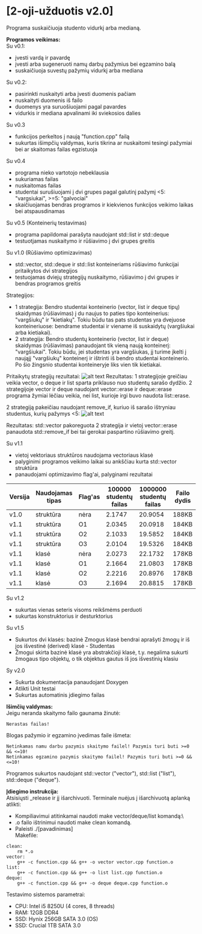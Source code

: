 # [2-oji-užduotis v2.0]

Programa suskaičiuoja studento vidurkį arba medianą.

**Programos veikimas:**\
Su v0.1:
- įvesti vardą ir pavardę
- įvesti arba sugeneruoti namų darbų pažymius bei egzamino balą
- suskaičiuoja suvestų pažymių vidurkį arba mediana

Su v0.2:
- pasirinkti nuskaityti arba įvesti duomenis pačiam
- nuskaityti duomenis iš failo
- duomenys yra suruošiuojami pagal pavardes
- vidurkis ir mediana apvalinami iki sviekosios dalies

Su v0.3
- funkcijos perkeltos į naują "function.cpp" failą
- sukurtas išimpčių valdymas, kuris tikrina ar nuskaitomi tesingi pažymiai bei ar skaitomas failas egzistuoja

Su v0.4
- programa nieko vartotojo nebeklausia
- sukuriamas failas
- nuskaitomas failas
- studentai surušiuojami į dvi grupes pagal galutinį pažymį <5: "vargsiukai", >=5: "galvociai"
- skaičiuojamas bendras programos ir kiekvienos funkcijos veikimo laikas bei atspausdinamas

Su v0.5 (Konteinerių testavimas)
- programa papildomai parašyta naudojant std::list ir std::deque
- testuotjamas nuskaitymo ir rūšiavimo į dvi grupes greitis

Su v1.0 (Rūšiavimo optimizavimas)
- std::vector, std::deque ir std::list konteineriams rūšiavimo funkcijai pritaikytos dvi strategijos
- testuojamas dviejų strategijų nuskaitymo, rūšiavimo į dvi grupes ir bendras programos greitis

Strategijos:
- 1 strategija: Bendro studentai konteinerio (vector, list ir deque tipų) skaidymas (rūšiavimas) į du naujus to paties tipo konteinerius: "vargšiukų" ir "kietiakų". Tokiu būdu tas pats studentas yra dvejuose konteineriuose: bendrame studentai ir viename iš suskaidytų (vargšiukai arba kietiakai).
- 2 strategija: Bendro studentų konteinerio (vector, list ir deque) skaidymas (rūšiavimas) panaudojant tik vieną naują konteinerį: "vargšiukai". Tokiu būdu, jei studentas yra vargšiukas, jį turime įkelti į naująjį "vargšiukų" konteinerį ir ištrinti iš bendro studentai konteinerio. Po šio žingsnio studentai konteineryje liks vien tik kietiakai. 

Pritaikytų strategijų rezultatai:
![alt text](https://i.imgur.com/Hc91QcR.png)
Rezultatas: 1 strategijoje greičiau veikia vector, o deque ir list sparta priklauso nuo studentų sarašo dydžio. 2 strategijoje vector ir deque naudojant vector::erase ir deque::erase programa žymiai lėčiau veikia, nei list, kurioje irgi buvo naudota list::erase.

2 strategiją pakeičiau naudojant remove_if, kuriuo iš sarašo ištryniau studentus, kurių pažymys <5:
![alt text](https://i.imgur.com/OY0tpCu.png)

Rezultatas: std::vector pakoreguota 2 strategija ir vietoj vector::erase panaudota std::remove_if bei tai gerokai paspartino rūšiavimo greitį.

Su v1.1
- vietoj vektoriaus struktūros naudojama vectoriaus klasė
- palyginimi programos veikimo laikai su ankščiau kurta std::vector struktūra
- panaudojami optimizavimo flag'ai, palyginami rezultatai

| Versija  | Naudojamas tipas | Flag'as | 100000 studentų failas | 1000000 studentų failas | Failo dydis |
| ------------- | ------------- | ------------- | ------------- | ------------- | ------------- |
| v1.0 | struktūra | nėra | 2.1747 | 20.9054 | 188KB |
| v1.1 | struktūra | O1 | 2.0345 | 20.0918 | 184KB |
| v1.1 | struktūra| O2 | 2.1033 | 19.5852 | 184KB |
| v1.1 | struktūra| O3 | 2.0104 | 19.5326 | 184KB |
| v1.1 | klasė | nėra | 2.0273 | 22.1732 | 178KB |
| v1.1 | klasė | O1 | 2.1664 | 21.0803 | 178KB |
| v1.1 | klasė| O2 | 2.2216 | 20.8976 | 178KB |
| v1.1 | klasė| O3 | 2.1694 | 20.8815 | 178KB |

Su v1.2
- sukurtas vienas seteris visoms reikšmėms perduoti
- sukurtas konstruktorius ir desturktorius

Su v1.5
- Sukurtos dvi klasės: bazinė Zmogus klasė bendrai aprašyti žmogų ir iš jos išvestinė (derived) klasė - Studentas
- Žmogui skirta bazinė klasė yra abstrakčioji klasė, t.y. negalima sukurti žmogaus tipo objektų, o tik objektus gautus iš jos išvestinių klasiu

Sy v2.0
- Sukurta dokumentacija panaudojant Doxygen
- Atlikti Unit testai
- Sukurtas automatinis įdiegimo failas

**Išimčių valdymas:**\
Jeigu neranda skaitymo failo gaunama žinutė:
```
Nerastas failas!
```
Blogas pažymio ir egzamino įvedimas faile išmeta:
```
Netinkamas namu darbu pazymis skaitymo failel! Pazymis turi buti >=0 && <=10!
Netinkamas egzamino pazymis skaitymo failel! Pazymis turi buti >=0 && <=10!
```
Programos sukurtos naudojant std::vector ("vector"), std::list ("list"), std::deque ("deque").

**Įdiegimo instrukcija:**\
Atsisiųsti _release ir jį išarchivuoti. Terminale nuėjus į išarchivuotą aplanką atlikti:
- Kompiliavimui atitinkamai naudoti make vector/deque/list komandą:\
- .o failo ištrinimui naudoti make clean komandą.
- Paleisti ./[pavadinimas]\
Makefile:
```
clean:
	rm *.o
vector: 
	g++ -c function.cpp && g++ -o vector vector.cpp function.o
list: 
	g++ -c function.cpp && g++ -o list list.cpp function.o
deque: 
	g++ -c function.cpp && g++ -o deque deque.cpp function.o
```

Testavimo sistemos parametrai: 
- CPU: Intel i5 8250U (4 cores, 8 threads)
- RAM: 12GB DDR4
- SSD: Hynix 256GB SATA 3.0 (OS)
- SSD: Crucial 1TB SATA 3.0

